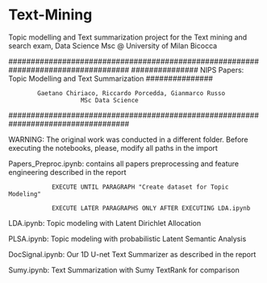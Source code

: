 # Text-Mining
Topic modelling and Text summarization project for the Text mining and search exam, Data Science Msc @ University of Milan Bicocca

###################################################################################
############### NIPS Papers: Topic Modelling and Text Summarization ###############

		    Gaetano Chiriaco, Riccardo Porcedda, Gianmarco Russo
						MSc Data Science
###################################################################################

WARNING:	The original work was conducted in a different folder.
		Before executing the notebooks, please, modify all paths in the import


Papers_Preproc.ipynb:	contains all papers preprocessing and feature engineering described in the report

				EXECUTE UNTIL PARAGRAPH "Create dataset for Topic Modeling"

				EXECUTE LATER PARAGRAPHS ONLY AFTER EXECUTING LDA.ipynb


LDA.ipynb:			Topic modeling with Latent Dirichlet Allocation


PLSA.ipynb:			Topic modeling with probabilistic Latent Semantic Analysis


DocSignal.ipynb:		Our 1D U-net Text Summarizer as described in the report


Sumy.ipynb:			Text Summarization with Sumy TextRank for comparison
